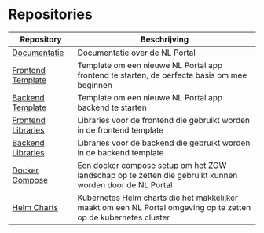 # Repositories

| Repository                                                                      | Beschrijving                                                                                                     |
|---------------------------------------------------------------------------------|------------------------------------------------------------------------------------------------------------------|
| [Documentatie](https://github.com/nl-portal/documentation)                      | Documentatie over de NL Portal                                                                                   |
| [Frontend Template](https://github.com/nl-portal/nl-portal-frontend-template)   | Template om een nieuwe NL Portal app frontend te starten, de perfecte basis om mee beginnen                      |
| [Backend Template](https://github.com/nl-portal/nl-portal-backend-template)     | Template om een nieuwe NL Portal app backend te starten                                                          |
| [Frontend Libraries](https://github.com/nl-portal/nl-portal-frontend-libraries) | Libraries voor de frontend die gebruikt worden in de frontend template                                           |
| [Backend Libraries](https://github.com/nl-portal/nl-portal-backend-libraries)   | Libraries voor de backend die gebruikt worden in de backend template                                             |
| [Docker Compose](https://github.com/nl-portal/nl-portal-docker-compose)         | Een docker compose setup om het ZGW landschap op te zetten die gebruikt kunnen worden door de NL Portal          |
| [Helm Charts](https://github.com/nl-portal/helm-charts)                         | Kubernetes Helm charts die het makkelijker maakt om een NL Portal omgeving op te zetten op de kubernetes cluster |
